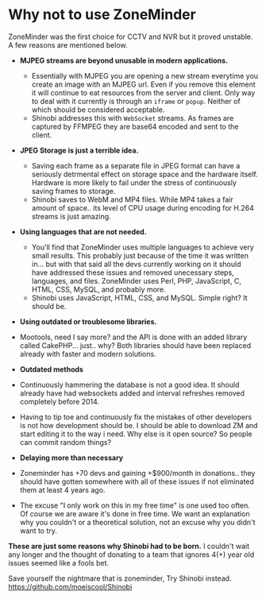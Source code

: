 # Why not to use ZoneMinder
ZoneMinder was the first choice for CCTV and NVR but it proved unstable. A few reasons are mentioned below.

- **MJPEG streams are beyond unusable in modern applications.**
    - Essentially with MJPEG you are opening a new stream everytime you create an image with an MJPEG url. Even if you remove this element it will continue to eat resources from the server and client. Only way to deal with it currently is through an `iframe` or `popup`. Neither of which should be considered acceptable.
    - Shinobi addresses this with `WebSocket` streams. As frames are captured by FFMPEG they are base64 encoded and sent to the client.
    
- **JPEG Storage is just a terrible idea.**
    - Saving each frame as a separate file in JPEG format can have a seriously detrmental effect on storage space and the hardware itself. Hardware is more likely to fail under the stress of continuously saving frames to storage.
    - Shinobi saves to WebM and MP4 files. While MP4 takes a fair amount of space.. its level of CPU usage during encoding for H.264 streams is just amazing.

- **Using languages that are not needed.**
    - You'll find that ZoneMinder uses multiple languages to achieve very small results. This probably just because of the time it was written in... but with that said all the devs currently working on it should have addressed these issues and removed unecessary steps, languages, and files. ZoneMinder uses Perl, PHP, JavaScript, C, HTML, CSS, MySQL, and probably more.
    - Shinobi uses JavaScript, HTML, CSS, and MySQL. Simple right? It should be.

- **Using outdated or troublesome libraries.**
 - Mootools, need I say more? and the API is done with an added library called CakePHP... just.. why? Both libraries should have been replaced already with faster and modern solutions.

- **Outdated methods**
 - Continuously hammering the database is not a good idea. It should already have had websockets added and interval refreshes removed completely before 2014.
 - Having to tip toe and continuously fix the mistakes of other developers is not how development should be. I should be able to download ZM and start editing it to the way i need. Why else is it open source? So people can commit random things?

- **Delaying more than necessary**
 - Zoneminder has +70 devs and gaining +$900/month in donations.. they should have gotten somewhere with all of these issues if not eliminated them at least 4 years ago.
 - The excuse "I only work on this in my free time" is one used too often. Of course we are aware it's done in free time. We want an explanation why you couldn't or a theoretical solution, not an excuse why you didn't want to try.

**These are just some reasons why Shinobi had to be born.** I couldn't wait any longer and the thought of donating to a team that ignores 4(+) year old issues seemed like a fools bet.

Save yourself the nightmare that is zoneminder, Try Shinobi instead.
https://github.com/moeiscool/Shinobi
